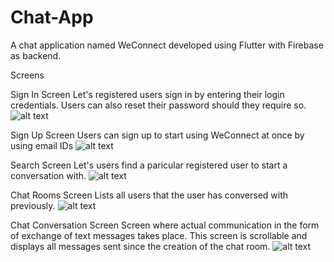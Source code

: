 # Chat-App

A chat application named WeConnect developed using Flutter with Firebase as backend.


Screens

Sign In Screen
Let's registered users sign in by entering their login credentials. Users can also reset their password should they require so.
![alt text](https://imgur.com/79YyrKW)

Sign Up Screen
Users can sign up to start using WeConnect at once by using email IDs
![alt text](https://imgur.com/qzBj4GT)

Search Screen
Let's users find a paricular registered user to start a conversation with.
![alt text](https://imgur.com/ICpo9EV)

Chat Rooms Screen
Lists all users that the user has conversed with previously.
![alt text](https://imgur.com/mODweBh)

Chat Conversation Screen
Screen where actual communication in the form of exchange of text messages takes place. This screen is scrollable and displays all messages sent since the creation of the chat room.
![alt text](https://imgur.com/Kf6DIck)



